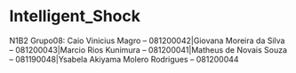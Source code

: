 # Intelligent_Shock
N1B2 Grupo08: 
Caio Vinicius Magro – 081200042|Giovana Moreira da Silva – 081200043|Marcio Rios Kunimura – 081200041|Matheus de Novais Souza – 081190048|Ysabela Akiyama Molero Rodrigues – 081200044
